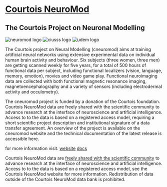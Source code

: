 # [Courtois NeuroMod](https://www.cneuromod.ca/)

## The Courtois Project on Neuronal Modelling

![neuromod logo](https://docs.cneuromod.ca/en/latest/_images/logo_neuromod_black.png)
![ciusss logo](https://www.cneuromod.ca/about/about/logo_ciusss_white.png)
![udem logo](https://github.com/courtois-neuromod/cneuromod_docs/raw/main/source/img/logo_udem.png)

The Courtois project on Neural Modelling (cneuromod) aims at training artificial neural networks using extensive experimental data on individual human brain activity and behaviour. Six subjects (three women, three men) are getting scanned weekly for five years, for a total of 500 hours of functional data per subject, including functional localizers (vision, language, memory, emotion), movies and video game play. Functional neuroimaging data are collected with both functional magnetic resonance imaging, magnetoencephalography and a variety of sensors (including electrodermal activity and occulometry).

The cneuromod project is funded by a donation of the Courtois foundation. Courtois NeuroMod data are freely shared with the scientific community to advance research at the interface of neuroscience and artificial intelligence. Access to to the data is based on a registered access model, requiring a short scientific project description and institutional signature of a data transfer agreement. An overview of the project is available on the cneuromod website and the technical documentation of the latest release is accessible here.

for more information visit.
[website](https://www.cneuromod.ca/)
[docs](https://docs.cneuromod.ca/)

Courtois NeuroMod data are [freely shared with the scientific community](https://docs.cneuromod.ca/en/latest/ACCESS.html) to advance research at the interface of neuroscience and artificial intelligence. Access to to the data is based on a registered access model, see the Courtois NeuroMod website for more information. Redistribution of data outside of the Courtois NeuroMod data bank is prohibited.
